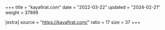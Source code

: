 +++
title = "kayafirat.com"
date = "2022-03-22"
updated = "2024-02-21"
weight = 37899

[extra]
source = "https://kayafirat.com/"
ratio = 17
size = 37
+++
